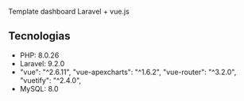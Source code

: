 Template dashboard Laravel + vue.js
## Tecnologias 

- PHP: 8.0.26
- Laravel: 9.2.0
- "vue": "^2.6.11",
   "vue-apexcharts": "^1.6.2",
   "vue-router": "^3.2.0",
   "vuetify": "^2.4.0",
- MySQL: 8.0